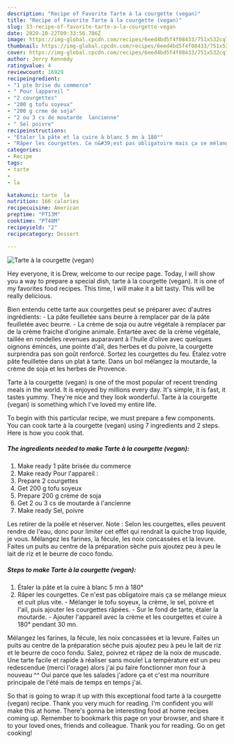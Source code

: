 ```yaml
---
description: "Recipe of Favorite Tarte à la courgette (vegan)"
title: "Recipe of Favorite Tarte à la courgette (vegan)"
slug: 33-recipe-of-favorite-tarte-a-la-courgette-vegan
date: 2020-10-22T09:33:56.786Z
image: https://img-global.cpcdn.com/recipes/6eed4bd5f4f08433/751x532cq70/tarte-a-la-courgette-vegan-photo-principale-de-la-recette.jpg
thumbnail: https://img-global.cpcdn.com/recipes/6eed4bd5f4f08433/751x532cq70/tarte-a-la-courgette-vegan-photo-principale-de-la-recette.jpg
cover: https://img-global.cpcdn.com/recipes/6eed4bd5f4f08433/751x532cq70/tarte-a-la-courgette-vegan-photo-principale-de-la-recette.jpg
author: Jerry Kennedy
ratingvalue: 4
reviewcount: 16929
recipeingredient:
- "1 pte brise du commerce"
- " Pour lappareil "
- "2 courgettes"
- "200 g tofu soyeux"
- "200 g crme de soja"
- "2 ou 3 cs de moutarde  lancienne"
- " Sel poivre"
recipeinstructions:
- "Étaler la pâte et la cuire à blanc 5 mn à 180°"
- "Râper les courgettes. Ce n&#39;est pas obligatoire mais ça se mélange mieux et cuit plus vite. Mélanger le tofu soyeux, la crème, le sel, poivre et l&#39;ail, puis ajouter les courgettes râpées. Sur le fond de tarte, étaler la moutarde. Ajouter l&#39;appareil avec la crème et les courgettes et cuire à 180° pendant 30 mn."
categories:
- Recipe
tags:
- tarte
- 
- la

katakunci: tarte  la 
nutrition: 166 calories
recipecuisine: American
preptime: "PT13M"
cooktime: "PT48M"
recipeyield: "2"
recipecategory: Dessert

---
```



![Tarte à la courgette (vegan)](https://img-global.cpcdn.com/recipes/6eed4bd5f4f08433/751x532cq70/tarte-a-la-courgette-vegan-photo-principale-de-la-recette.jpg)

Hey everyone, it is Drew, welcome to our recipe page. Today, I will show you a way to prepare a special dish, tarte à la courgette (vegan). It is one of my favorites food recipes. This time, I will make it a bit tasty. This will be really delicious.

Bien entendu cette tarte aux courgettes peut se préparer avec d&#39;autres ingrédients: - La pâte feuilletée sans beurre à remplacer par de la pâte feuilletée avec beurre. - La crème de soja ou autre végétale à remplacer par de la crème fraiche d&#39;origine animale. Entartée avec de la crème végétale, taillée en rondelles revenues auparavant à l&#39;huile d&#39;olive avec quelques oignons émincés, une pointe d&#39;ail, des herbes et du poivre, la courgette surprendra pas son goût renforcé. Sortez les courgettes du feu. Étalez votre pâte feuilletée dans un plat à tarte. Dans un bol mélangez la moutarde, la crème de soja et les herbes de Provence.

Tarte à la courgette (vegan) is one of the most popular of recent trending meals in the world. It is enjoyed by millions every day. It's simple, it is fast, it tastes yummy. They're nice and they look wonderful. Tarte à la courgette (vegan) is something which I've loved my entire life.


To begin with this particular recipe, we must prepare a few components. You can cook tarte à la courgette (vegan) using 7 ingredients and 2 steps. Here is how you cook that.

<!--inarticleads1-->

##### The ingredients needed to make Tarte à la courgette (vegan):

1. Make ready 1 pâte brisée du commerce
1. Make ready  Pour l&#39;appareil :
1. Prepare 2 courgettes
1. Get 200 g tofu soyeux
1. Prepare 200 g crème de soja
1. Get 2 ou 3 cs de moutarde à l&#39;ancienne
1. Make ready  Sel, poivre


Les retirer de la poêle et réserver. Note : Selon les courgettes, elles peuvent rendre de l&#39;eau, donc pour limiter cet effet qui rendrait la quiche trop liquide, je vous. Mélangez les farines, la fécule, les noix concassées et la levure. Faites un puits au centre de la préparation sèche puis ajoutez peu à peu le lait de riz et le beurre de coco fondu. 

<!--inarticleads2-->

##### Steps to make Tarte à la courgette (vegan):

1. Étaler la pâte et la cuire à blanc 5 mn à 180°
1. Râper les courgettes. Ce n&#39;est pas obligatoire mais ça se mélange mieux et cuit plus vite. - Mélanger le tofu soyeux, la crème, le sel, poivre et l&#39;ail, puis ajouter les courgettes râpées. - Sur le fond de tarte, étaler la moutarde. - Ajouter l&#39;appareil avec la crème et les courgettes et cuire à 180° pendant 30 mn.


Mélangez les farines, la fécule, les noix concassées et la levure. Faites un puits au centre de la préparation sèche puis ajoutez peu à peu le lait de riz et le beurre de coco fondu. Salez, poivrez et râpez de la noix de muscade. Une tarte facile et rapide à réaliser sans moule! La température est un peu redescendue (merci l&#39;orage) alors j&#39;ai pu faire fonctionner mon four à nouveau ^^ Oui parce que les salades j&#39;adore ça et c&#39;est ma nourriture principale de l&#39;été mais de temps en temps j&#39;ai. 

So that is going to wrap it up with this exceptional food tarte à la courgette (vegan) recipe. Thank you very much for reading. I'm confident you will make this at home. There's gonna be interesting food at home recipes coming up. Remember to bookmark this page on your browser, and share it to your loved ones, friends and colleague. Thank you for reading. Go on get cooking!
